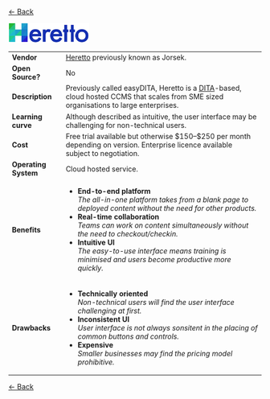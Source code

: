 <a href="readme.md"><- Back</a>

 <a href="https://www.heretto.com"><img src='Heretto-2.png' height='40'></a> 

<table>
  <tr>
    <td><b>Vendor</td>
    <td><a href="https://www.heretto.com">Heretto</a> previously known as Jorsek.</td> 
  </tr>
  <tr>
    <td><b>Open Source?</td>
    <td>No</td>
  </tr>
  <tr>
    <td><b>Description</td>
    <td>Previously called easyDITA, Heretto is a <a href="https://en.wikipedia.org/wiki/Darwin_Information_Typing_Architecture">DITA</a>-based, cloud hosted CCMS that scales from SME sized organisations to large enterprises.</td>
  </tr> 
  <tr>
    <td><b>Learning curve</td>
    <td>Although described as intuitive, the user interface may be challenging for non-technical users.</td>
  </tr> 
  <tr>
    <td><b>Cost</td>
    <td>Free trial available but otherwise $150&ndash;$250 per month depending on version. Enterprise licence available subject to negotiation.</td>
  </tr>
  <tr>
    <td><b>Operating System</td>
    <td>Cloud hosted service.</td>
  </tr> 
  <tr>
    <td><b>Benefits</td>
  <td>
    <ul>
      <li><b>End-to-end platform</b><br><i>The all-in-one platform takes from a blank page to deployed content without the need for other products.</i></li>
      <li><b>Real-time collaboration</b><br><i>Teams can work on content simultaneously without the need to checkout/checkin.</i></li>
      <li><b>Intuitive UI</b><br><i>The easy-to-use interface means training is minimised and users become productive more quickly.</i></li>
    </ul>
  </td>
</tr>
<tr>
  <td><b>Drawbacks</td>
  <td>
    <ul>
      <li><b>Technically oriented</b><br><i>Non-technical users will find the user interface challenging at first.</i></li>
      <li><b>Inconsistent UI</b><br><i>User interface is not always sonsitent in the placing of common buttons and controls.</i></li>
      <li><b>Expensive</b><br><i>Smaller businesses may find the pricing model prohibitive.</i></li>
    </ul>
  </td> 
</tr>
</table>
<a href="readme.md"><- Back</a>
